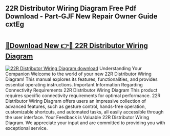 ## 22R Distributor Wiring Diagram Free Pdf Download - Part-GJF New Repair Owner Guide cxtEg

# <h2><a href="http://dfm3js.blite.top/?on=22R+Distributor+Wiring+Diagram">🔗Download New 👉🔴 22R Distributor Wiring Diagram</a></h2>

[![22R Distributor Wiring Diagram download](https://i.imgur.com/lujVjoI.png)](http://dfm3js.blite.top/?on=22R+Distributor+Wiring+Diagram)
Understanding Your Companion Welcome to the world of your new 22R Distributor Wiring Diagram! This manual explores its features, functionalities, and provides essential operating instructions. Important Information Regarding Connectivity Requirements 22R Distributor Wiring Diagram This product requires specific connectivity requirements for optimal performance. 22R Distributor Wiring Diagram offers users an impressive collection of advanced features, such as gesture control, hands-free operation, customizable shortcuts, and automated tasks, all easily accessible through the user interface. Your Feedback is Valuable 22R Distributor Wiring Diagram. We appreciate your input and are committed to providing you with exceptional service.
